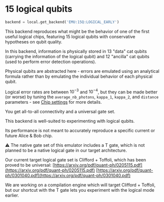 # 15 logical qubits

```python
backend = local.get_backend('EMU:15Q:LOGICAL_EARLY')
```

This backend reproduces what might be the behavior of one of the first useful logical chips, featuring 15 logical qubits with conservative hypotheses on qubit quality.

In this backend, information is physically stored in 13 "data" cat qubits (carrying the information of the logical qubit) and 12 "ancilla" cat qubits (used to perform error detection operations).

Physical qubits are abstracted here - errors are emulated using an analytical formula rather than by emulating the individual behavior of each physical qubit.

Logical error rates are between $10^{-3}$ and $10^{-4}$, but they can be made better (or worse) by tuning the `average_nb_photons`, `kappa_1`, `kappa_2`, and `distance` parameters - see [Chip settings](../../reference/supported_instructions.md) for more details.

You get all-to-all connectivity and a universal gate set.

This backend is well-suited to experimenting with logical qubits.

Its performance is not meant to accurately reproduce a specific current or future Alice & Bob chip.

⚠️ The native gate set of this emulator includes a T gate, which is not planned to be a native logical gate in our target architecture.

Our current target logical gate set is Clifford + Toffoli, which has been proved to be universal:
[https://arxiv.org/pdf/quant-ph/0205115.pdf](https://arxiv.org/pdf/quant-ph/0205115.pdf)
[https://arxiv.org/pdf/quant-ph/0301040.pdf](https://arxiv.org/pdf/quant-ph/0301040.pdf)

We are working on a compilation engine which will target Clifford + Toffoli, but our shortcut with the T gate lets you experiment with the logical mode earlier.